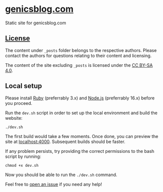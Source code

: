 # [genicsblog.com](https://genicsblog.com)

Static site for genicsblog.com

## [License](https://github.com/genicsblog/genicsblog.com/blob/main/LICENSE.md)

The content under `_posts` folder belongs to the respective authors. Please contact the authors for questions relating to their content and licensing.

The content of the site excluding `_posts` is licensed under the [CC BY-SA 4.0](https://creativecommons.org/licenses/by-sa/4.0/).

## Local setup

Please install [Ruby](https://www.ruby-lang.org/en/downloads/) (preferrably 3.x) and [Node.js](https://nodejs.org/en/download/) (preferrably 16.x) before you proceed.

Run the `dev.sh` script in order to set up the local environment and build the website:

```shell
./dev.sh
```

The first build would take a few moments. Once done, you can preview the site at [localhost:4000](http://localhost:4000). Subsequent builds should be faster.

If any problem persists, try providing the correct permissions to the bash script by running:

```shell
chmod +x dev.sh
```

Now you should be able to run the `./dev.sh` command.

Feel free to [open an issue](https://github.com/genicsblog/genicsblog.com/issues/new) if you need any help!
